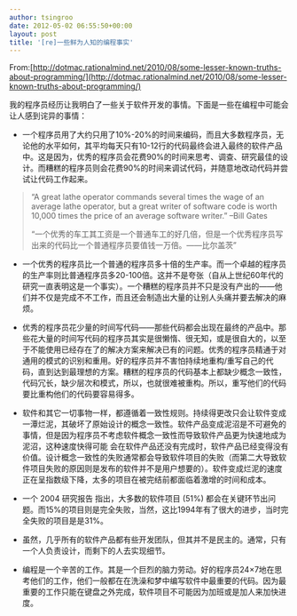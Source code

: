 ```yaml
---
author: tsingroo
date: 2012-05-02 06:55:50+00:00
layout: post
title: '[re]一些鲜为人知的编程事实'
---
```


From:[http://dotmac.rationalmind.net/2010/08/some-lesser-known-truths-about-programming/](http://dotmac.rationalmind.net/2010/08/some-lesser-known-truths-about-programming/)

<!-- more -->我的程序员经历让我明白了一些关于软件开发的事情。下面是一些在编程中可能会让人感到诧异的事情：




  * 一个程序员用了大约只用了10%-20%的时间来编码，而且大多数程序员，无论他的水平如何，其平均每天只有10-12行的代码最终会进入最终的软件产品中。这是因为，优秀的程序员会花费90%的时间来思考、调查、研究最佳的设计。而糟糕的程序员则会花费90%的时间来调试代码，并随意地改动代码并尝试让代码工作起来。




<blockquote>“A great lathe operator commands several times the wage of an average lathe operator, but a great writer of software code is worth 10,000 times the price of an average software writer.” –Bill Gates

“一个优秀的车工其工资是一个普通车工的好几倍，但是一个优秀程序员写出来的代码比一个普通程序员要值钱一万倍。——比尔盖茨”</blockquote>






  * 一个优秀的程序员比一个普通的程序员多十倍的生产率。而一个卓越的程序员的生产率则比普通程序员多20-100倍。这并不是夸张（自从上世纪60年代的研究一直表明这是一个事实）。一个糟糕的程序员并不只是没有产出的——他们并不仅是完成不不工作，而且还会制造出大量的让别人头痛并要去解决的麻烦。





  * 优秀的程序员花少量的时间写代码——那些代码都会出现在最终的产品中。那些花大量的时间写代码的程序员其实是很懒惰、很无知，或是很自大的，以至于不能使用已经存在了的解决方案来解决已有的问题。优秀的程序员精通于对通用的模式的识别和重用。好的程序员并不害怕持续地重构/重写自己的代码，直到达到最理想的方案。糟糕的程序员的代码基本上都缺少概念一致性，代码冗长，缺少层次和模式，所以，也就很难被重构。所以，重写他们的代码要比重构他们的代码要容易得多。




  * 软件和其它一切事物一样，都遵循着一致性规则。持续得更改只会让软件变成一潭烂泥，其破坏了原始设计的概念一致性。软件产品变成泥沼是不可避免的事情，但是因为程序员不考虑软件概念一致性而导致软件产品更为快速地成为泥沼，这种速度快得可能 会在软件产品还没有完成时，软件产品已经变得没有价值。设计概念一致性的失败通常都会导致软件项目的失败（而第二大导致软件项目失败的原因则是发布的软件并不是用户想要的）。软件变成烂泥的速度正在呈指数级下降，太多的项目在被完结前都面临着激增的时间和成本。




  * 一个 2004 研究报告 指出，大多数的软件项目 (51%) 都会在关键环节出问题。而15%的项目则是完全失败，当然，这比1994年有了很大的进步，当时完全失败的项目是是31%。




  * 虽然，几乎所有的软件产品都有些开发团队，但其并不是民主的。通常，只有一个人负责设计，而剩下的人去实现细节。




  * 编程是一个辛苦的工作。其是一个巨烈的脑力劳动。好的程序员24×7地在思考他们的工作，他们一般都在在洗澡和梦中编写软件中最重要的代码。因为最重要的工作只能在键盘之外完成，软件项目不可能因为加班或是加人来加快进度。

